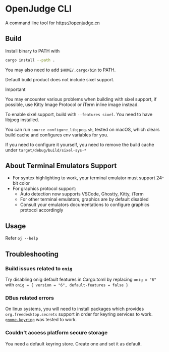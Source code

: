 # OpenJudge CLI

A command line tool for https://openjudge.cn

## Build

Install binary to PATH with

```sh
cargo install --path .
```

You may also need to add `$HOME/.cargo/bin` to PATH.

Default build product does not include sixel support.

> [!IMPORTANT]
>
> You may encounter various problems when building with sixel support,
> if possible, use Kitty Image Protocol or iTerm inline image instead.

To enable sixel support, build with `--features sixel`. You need
to have libjpeg installed.

You can run `source configure_libjpeg.sh`, tested on macOS, which
clears build cache and configures env variables for you.

If you need to configure it yourself, you need to remove the build
cache under `target/debug/build/sixel-sys-*`

## About Terminal Emulators Support

- For syntex highlighting to work, your terminal emulator must support
  24-bit color
- For graphics protocol support:
  - Auto detection now supports VSCode, Ghostty, Kitty, iTerm
  - For other terminal emulators, graphics are by default disabled
  - Consult your emulators documentations to configure graphics protocol
    accordingly

## Usage

Refer `oj --help`

## Troubleshooting

### Build issues related to `onig`

Try disabling onig default features in Cargo.toml by replacing `onig = "6"`
with `onig = { version = "6", default-features = false }`

### DBus related errors

On linux systems, you will need to install packages which provides
`org.freedesktop.secrets` support in order for keyring services to
work. [`gnome-keyring`](https://wiki.archlinux.org/title/GNOME/Keyring)
was tested to work.

### Couldn't access platform secure storage

You need a default keyring store. Create one and set it as default.